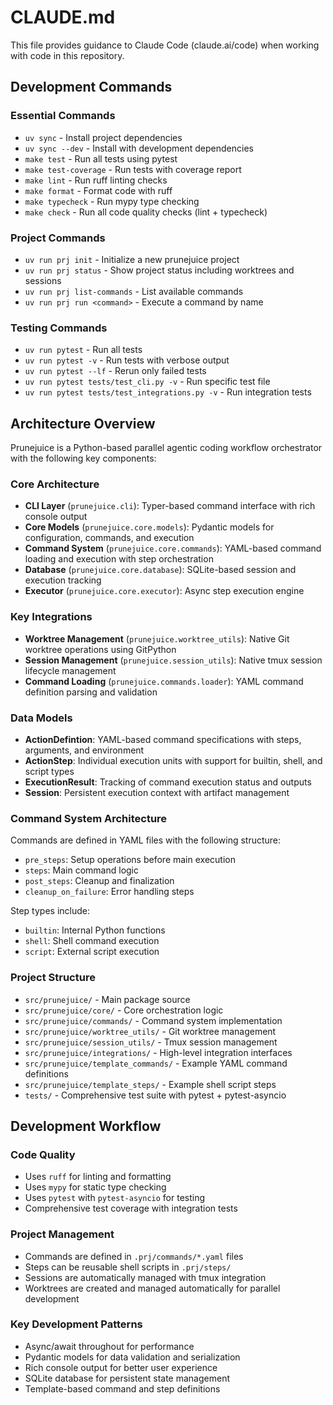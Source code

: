 # CLAUDE.md

This file provides guidance to Claude Code (claude.ai/code) when working with code in this repository.

## Development Commands

### Essential Commands
- `uv sync` - Install project dependencies
- `uv sync --dev` - Install with development dependencies
- `make test` - Run all tests using pytest
- `make test-coverage` - Run tests with coverage report
- `make lint` - Run ruff linting checks
- `make format` - Format code with ruff
- `make typecheck` - Run mypy type checking
- `make check` - Run all code quality checks (lint + typecheck)

### Project Commands
- `uv run prj init` - Initialize a new prunejuice project
- `uv run prj status` - Show project status including worktrees and sessions
- `uv run prj list-commands` - List available commands
- `uv run prj run <command>` - Execute a command by name

### Testing Commands
- `uv run pytest` - Run all tests
- `uv run pytest -v` - Run tests with verbose output
- `uv run pytest --lf` - Rerun only failed tests
- `uv run pytest tests/test_cli.py -v` - Run specific test file
- `uv run pytest tests/test_integrations.py -v` - Run integration tests

## Architecture Overview

Prunejuice is a Python-based parallel agentic coding workflow orchestrator with the following key components:

### Core Architecture
- **CLI Layer** (`prunejuice.cli`): Typer-based command interface with rich console output
- **Core Models** (`prunejuice.core.models`): Pydantic models for configuration, commands, and execution
- **Command System** (`prunejuice.core.commands`): YAML-based command loading and execution with step orchestration
- **Database** (`prunejuice.core.database`): SQLite-based session and execution tracking
- **Executor** (`prunejuice.core.executor`): Async step execution engine

### Key Integrations
- **Worktree Management** (`prunejuice.worktree_utils`): Native Git worktree operations using GitPython
- **Session Management** (`prunejuice.session_utils`): Native tmux session lifecycle management
- **Command Loading** (`prunejuice.commands.loader`): YAML command definition parsing and validation

### Data Models
- **ActionDefintion**: YAML-based command specifications with steps, arguments, and environment
- **ActionStep**: Individual execution units with support for builtin, shell, and script types
- **ExecutionResult**: Tracking of command execution status and outputs
- **Session**: Persistent execution context with artifact management

### Command System Architecture
Commands are defined in YAML files with the following structure:
- `pre_steps`: Setup operations before main execution
- `steps`: Main command logic
- `post_steps`: Cleanup and finalization
- `cleanup_on_failure`: Error handling steps

Step types include:
- `builtin`: Internal Python functions
- `shell`: Shell command execution
- `script`: External script execution

### Project Structure
- `src/prunejuice/` - Main package source
- `src/prunejuice/core/` - Core orchestration logic
- `src/prunejuice/commands/` - Command system implementation
- `src/prunejuice/worktree_utils/` - Git worktree management
- `src/prunejuice/session_utils/` - Tmux session management
- `src/prunejuice/integrations/` - High-level integration interfaces
- `src/prunejuice/template_commands/` - Example YAML command definitions
- `src/prunejuice/template_steps/` - Example shell script steps
- `tests/` - Comprehensive test suite with pytest + pytest-asyncio

## Development Workflow

### Code Quality
- Uses `ruff` for linting and formatting
- Uses `mypy` for static type checking
- Uses `pytest` with `pytest-asyncio` for testing
- Comprehensive test coverage with integration tests

### Project Management
- Commands are defined in `.prj/commands/*.yaml` files
- Steps can be reusable shell scripts in `.prj/steps/`
- Sessions are automatically managed with tmux integration
- Worktrees are created and managed automatically for parallel development

### Key Development Patterns
- Async/await throughout for performance
- Pydantic models for data validation and serialization
- Rich console output for better user experience
- SQLite database for persistent state management
- Template-based command and step definitions